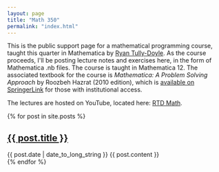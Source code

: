 ```yaml
---
layout: page
title: "Math 350"
permalink: "index.html"
---
```




This is the public support page for a mathematical programming course, taught this quarter in Mathematica by [Ryan Tully-Doyle](https://rtullydo.github.io). As the course proceeds, I'll be posting lecture notes and exercises here, in the form of Mathematica .nb files. The course is taught in Mathematica 12. The associated textbook for the course is _Mathematica: A Problem Solving Approach_ by Roozbeh Hazrat (2010 edition), which is [available on SpringerLink](https://link.springer.com/book/10.1007/978-1-84996-251-3) for those with institutional access. 

The lectures are hosted on YouTube, located here: [RTD Math](https://www.youtube.com/playlist?list=PLd-yyEHYtIhKhXrzklfwupcbfe_LCcfoV).

  {% for post in site.posts %}
  <article>
    <h2>
      <a href="/math350/{{ post.url }}">
        {{ post.title }}
      </a>
    </h2>
    <time datetime="{{ post.date | date: "%Y-%m-%d" }}">{{ post.date | date_to_long_string }}</time>
    {{ post.content }}
  </article>
{% endfor %}

